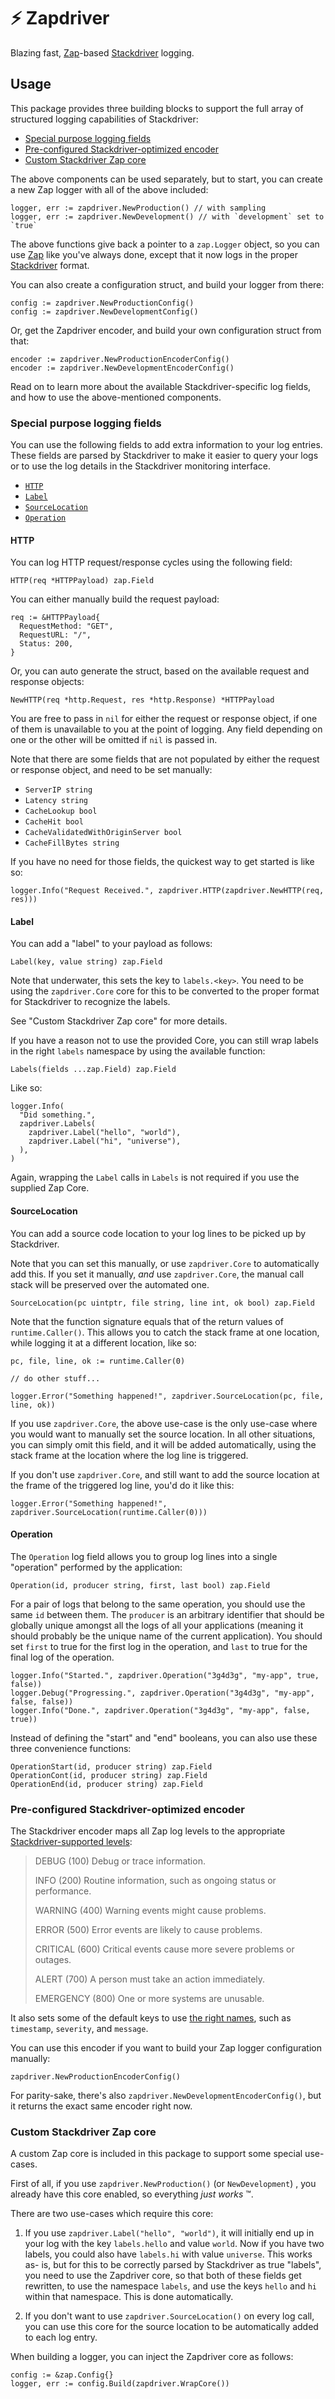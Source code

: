 # :zap: Zapdriver

Blazing fast, [Zap][zap]-based [Stackdriver][stackdriver] logging.

[zap]: https://github.com/uber-go/zap
[stackdriver]: https://cloud.google.com/stackdriver/

## Usage

This package provides three building blocks to support the full array of
structured logging capabilities of Stackdriver:

* [Special purpose logging fields](#special-purpose-logging-fields)
* [Pre-configured Stackdriver-optimized encoder](#pre-configured-stackdriver-optimized-encoder)
* [Custom Stackdriver Zap core](#custom-stackdriver-zap-core)

The above components can be used separately, but to start, you can create a new
Zap logger with all of the above included:

```golang
logger, err := zapdriver.NewProduction() // with sampling
logger, err := zapdriver.NewDevelopment() // with `development` set to `true`
```

The above functions give back a pointer to a `zap.Logger` object, so you can use
[Zap][zap] like you've always done, except that it now logs in the proper
[Stackdriver][stackdriver] format.

You can also create a configuration struct, and build your logger from there:

```golang
config := zapdriver.NewProductionConfig()
config := zapdriver.NewDevelopmentConfig()
```

Or, get the Zapdriver encoder, and build your own configuration struct from
that:

```golang
encoder := zapdriver.NewProductionEncoderConfig()
encoder := zapdriver.NewDevelopmentEncoderConfig()
```

Read on to learn more about the available Stackdriver-specific log fields, and
how to use the above-mentioned components.

### Special purpose logging fields

You can use the following fields to add extra information to your log entries.
These fields are parsed by Stackdriver to make it easier to query your logs or
to use the log details in the Stackdriver monitoring interface.

* [`HTTP`](#http)
* [`Label`](#label)
* [`SourceLocation`](#sourcelocation)
* [`Operation`](#operation)

#### HTTP

You can log HTTP request/response cycles using the following field:

```golang
HTTP(req *HTTPPayload) zap.Field
```

You can either manually build the request payload:

```golang
req := &HTTPPayload{
  RequestMethod: "GET",
  RequestURL: "/",
  Status: 200,
}
```

Or, you can auto generate the struct, based on the available request and
response objects:

```golang
NewHTTP(req *http.Request, res *http.Response) *HTTPPayload
```

You are free to pass in `nil` for either the request or response object, if one
of them is unavailable to you at the point of logging. Any field depending on
one or the other will be omitted if `nil` is passed in.

Note that there are some fields that are not populated by either the request or
response object, and need to be set manually:

* `ServerIP string`
* `Latency string`
* `CacheLookup bool`
* `CacheHit bool`
* `CacheValidatedWithOriginServer bool`
* `CacheFillBytes string`

If you have no need for those fields, the quickest way to get started is like
so:

```golang
logger.Info("Request Received.", zapdriver.HTTP(zapdriver.NewHTTP(req, res)))
```

#### Label

You can add a "label" to your payload as follows:

```golang
Label(key, value string) zap.Field
```

Note that underwater, this sets the key to `labels.<key>`. You need to be using
the `zapdriver.Core` core for this to be converted to the proper format for
Stackdriver to recognize the labels.

See "Custom Stackdriver Zap core" for more details.

If you have a reason not to use the provided Core, you can still wrap labels in
the right `labels` namespace by using the available function:

```golang
Labels(fields ...zap.Field) zap.Field
```

Like so:

```golang
logger.Info(
  "Did something.",
  zapdriver.Labels(
    zapdriver.Label("hello", "world"),
    zapdriver.Label("hi", "universe"),
  ),
)
```

Again, wrapping the `Label` calls in `Labels` is not required if you use the
supplied Zap Core.

#### SourceLocation

You can add a source code location to your log lines to be picked up by
Stackdriver.

Note that you can set this manually, or use `zapdriver.Core` to automatically
add this. If you set it manually, _and_ use `zapdriver.Core`, the manual call
stack will be preserved over the automated one.

```golang
SourceLocation(pc uintptr, file string, line int, ok bool) zap.Field
```

Note that the function signature equals that of the return values of
`runtime.Caller()`. This allows you to catch the stack frame at one location,
while logging it at a different location, like so:

```golang
pc, file, line, ok := runtime.Caller(0)

// do other stuff...

logger.Error("Something happened!", zapdriver.SourceLocation(pc, file, line, ok))
```

If you use `zapdriver.Core`, the above use-case is the only use-case where you
would want to manually set the source location. In all other situations, you can
simply omit this field, and it will be added automatically, using the stack
frame at the location where the log line is triggered.

If you don't use `zapdriver.Core`, and still want to add the source location at
the frame of the triggered log line, you'd do it like this:

```golang
logger.Error("Something happened!", zapdriver.SourceLocation(runtime.Caller(0)))
```

#### Operation

The `Operation` log field allows you to group log lines into a single
"operation" performed by the application:

```golang
Operation(id, producer string, first, last bool) zap.Field
```

For a pair of logs that belong to the same operation, you should use the same
`id` between them. The `producer` is an arbitrary identifier that should be
globally unique amongst all the logs of all your applications (meaning it should
probably be the unique name of the current application). You should set `first`
to true for the first log in the operation, and `last` to true for the final log
of the operation.

```golang
logger.Info("Started.", zapdriver.Operation("3g4d3g", "my-app", true, false))
logger.Debug("Progressing.", zapdriver.Operation("3g4d3g", "my-app", false, false))
logger.Info("Done.", zapdriver.Operation("3g4d3g", "my-app", false, true))
```

Instead of defining the "start" and "end" booleans, you can also use these three
convenience functions:

```golang
OperationStart(id, producer string) zap.Field
OperationCont(id, producer string) zap.Field
OperationEnd(id, producer string) zap.Field
```

### Pre-configured Stackdriver-optimized encoder

The Stackdriver encoder maps all Zap log levels to the appropriate
[Stackdriver-supported levels][levels]:

> DEBUG     (100) Debug or trace information.
>
> INFO      (200) Routine information, such as ongoing status or performance.
>
> WARNING   (400) Warning events might cause problems.
>
> ERROR     (500) Error events are likely to cause problems.
>
> CRITICAL  (600) Critical events cause more severe problems or outages.
>
> ALERT     (700) A person must take an action immediately.
>
> EMERGENCY (800) One or more systems are unusable.

[levels]: https://cloud.google.com/logging/docs/reference/v2/rest/v2/LogEntry#LogSeverity

It also sets some of the default keys to use [the right names][names], such as
`timestamp`, `severity`, and `message`.

[names]: https://cloud.google.com/logging/docs/reference/v2/rest/v2/LogEntry

You can use this encoder if you want to build your Zap logger configuration
manually:

```golang
zapdriver.NewProductionEncoderConfig()
```

For parity-sake, there's also `zapdriver.NewDevelopmentEncoderConfig()`, but it
returns the exact same encoder right now.

### Custom Stackdriver Zap core

A custom Zap core is included in this package to support some special use-cases.

First of all, if you use `zapdriver.NewProduction()` (or `NewDevelopment`) , you
already have this core enabled, so everything _just works_ ™.

There are two use-cases which require this core:

1. If you use `zapdriver.Label("hello", "world")`, it will initially end up in
   your log with the key `labels.hello` and value `world`. Now if you have two
   labels, you could also have `labels.hi` with value `universe`. This works as-
   is, but for this to be correctly parsed by Stackdriver as true "labels", you
   need to use the Zapdriver core, so that both of these fields get rewritten,
   to use the namespace `labels`, and use the keys `hello` and `hi` within that
   namespace. This is done automatically.

2. If you don't want to use `zapdriver.SourceLocation()` on every log call, you
   can use this core for the source location to be automatically added to
   each log entry.

When building a logger, you can inject the Zapdriver core as follows:

```golang
config := &zap.Config{}
logger, err := config.Build(zapdriver.WrapCore())
```
